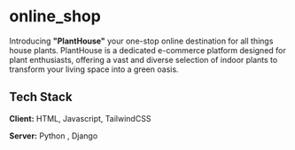 # online_shop
Introducing  **"PlantHouse"** your one-stop online destination for all things house plants. PlantHouse is a dedicated e-commerce platform designed for plant enthusiasts, offering a vast and diverse selection of indoor plants to transform your living space into a green oasis.

## Tech Stack

**Client:** HTML, Javascript, TailwindCSS

**Server:** Python , Django
